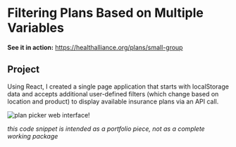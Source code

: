 # Filtering Plans Based on Multiple Variables

**See it in action:** https://healthalliance.org/plans/small-group

## Project

Using React, I created a single page application that starts with localStorage data and accepts additional user-defined filters (which change based on location and product) to display available insurance plans via an API call.

![plan picker web interface!](![image](https://user-images.githubusercontent.com/15656679/176230430-065c5198-ca79-419a-875b-1036bb8bef8f.png))

*this code snippet is intended as a portfolio piece, not as a complete working package*
